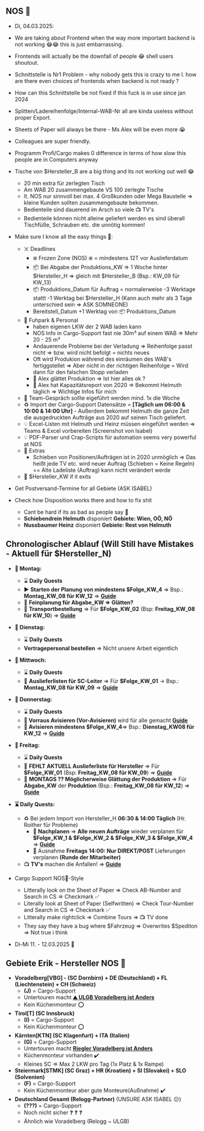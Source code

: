 ## NOS 💚

- Di, 04.03.2025:

- We are taking about Frontend when the way more important backend is not working 😂😂 this is just embarrassing.

- Frontends will actually be the downfall of people 😂 shell users shoutout.

- Schnittstelle is Nr1 Problem - why nobody gets this is crazy to me l. how are there even choices of frontends when backend is not ready ?

- How can this Schnittstelle be not fixed if this fuck is in use since jan 2024

- Splitten/Ladereihenfolge/Internal-WAB-Nr all are kinda useless without proper Export.

- Sheets of Paper will always be there - Ms Alex will be even more 😭

- Colleagues are super friendly.

- Programm Profi/Cargo makes 0 difference in terms of how slow this people are in Computers anyway

- Tische von $Hersteller_B are a big thing and its not working out well 😂
    - 20 min extra für zerlegten Tisch
    - Am WAB 20 zusammengebaute VS 100 zerlegte Tische
    - lt. NOS nur sinnvoll bei max. 4 Großkunden oder Mega Baustelle => kleine Kunden sollten zusammengebaute bekommen.
    - Bedienteile sind dauerend im Arsch so viele 📺 TV's
    - Bedienteile können nicht alleine geliefert werden es sind überall Tischfüße, Schrauben etc. die unnötig kommen! 

- Make sure I know all the easy things 👻:
    - ☠️ Deadlines
        - ❄️ Frozen Zone (NOS) ❄️ = mindestens 12T vor Auslieferdatum
        - 📦 Bei Abgabe der Produktions_KW => 1 Woche hinter $Hersteller_H => gleich mit $Hersteller_B (Bsp.: KW_09 für KW_13)
        - 📦 Produktions_Datum für Auftrag = normalerweise -3 Werktage stattt -1 Werktag bei $Hersteller_H (Kann auch mehr als 3 Tage unterschied sein => ASK SOMNEONE)
        - Bereitstell_Datum +1 Werktag von 📦 Produktions_Datum 
    - 🚛 Fuhpark & Personal
        - haben eigenen LKW der 2 WAB laden kann
        - NOS Info in Cargo-Support fast nie 30m³ auf einem WAB => Mehr 20 - 25 m³
        - Andauerende Probleme bei der Verladung => Reihenfolge passt nicht => bzw. wird nicht befolgt = nichts neues
        - Oft wird Produkion während des einräumen des WAB's fertiggstellet => Aber nicht in der richtigen Reihenfolge = Wird dann für den falschen Stopp verladen
        - 🔨 Alex glättet Produktion => Ist hier alles ok ?
        - 📑 Alex hat Kapazitätsreport von 2020 => Bekommt Helmuth täglich => Wichtige Infos für mich
    - 📅 Team-Gespräch sollte eigeführt werden mind. 1x die Woche
    - ♻️ Import der Cargo-Support Datensätze = **[Täglich um 06:00 & 10:00 & 14:00 Uhr]**
            - Außerdem bekommt Helmuth die ganze Zeit die ausgedruckten Aufträge aus 2020 auf seinen Tisch geliefert.
    - 💡 Excel-Listen mit Helmuth und Heinz müssen eingeführt werden => Teams & Excel vorbereiten (Screenshot von Isabel)
    - 💡 PDF-Parser und Crap-Scripts für automation seems very powerful at NOS
    - 📛 Extras
        - Schieben von Positionen/Aufträgen ist in 2020 unmöglich => Das heißt jede TV etc. wird neuer Auftrag (Schieben = Keine Regeln) == Alte Ladeliste (Auftrag) kann nicht verändert werde
    - 📅 $Hersteller_KW if it exits

- Get Postversand-Termine for all Gebiete (ASK ISABEL)

- Check how Disposition works there and how to fix shit
    - Cant be hard if its as bad as people say 🙉
    - **Schiebendrein Helmuth** disponiert **Gebiete: Wien, OÖ, NÖ**
    - **Nussbaumer Heinz** disponiert **Gebiete: Rest von Helmuth**

## Chronologischer Ablauf (Will Still have Mistakes - Aktuell für $Hersteller_N)

- **📅 Montag:**
    - ⌛ **Daily Quests**
    * ▶️ **Starten der Planung von mindestens $Folge_KW_4** => Bsp.: **Montag_KW_08 für KW_12** => **[Guide](https://github.com/Kingslayer9988/bgo_holding/blob/main/documentation/Profi-Tour.md#-guide-für-das-erstellen-von-wab-touren--direktpost)** 
    * 🔨 **Feinplanung für Abgabe_KW => Glätten?**
    * 🚚 **Transportbestellung** => Für **$Folge_KW_02** (Bsp: **Freitag_KW_08 für KW_10**) => **[Guide](https://github.com/Kingslayer9988/bgo_holding/blob/main/documentation/Profi-Tour.md#-guide-für-die-transportbestellung)**
- **📅 Dienstag:**
    - ⌛ **Daily Quests**
    - **Vertragepersonal bestellen** => Nicht unsere Arbeit eigentlich 
- **📅 Mittwoch:**
    - ⌛ **Daily Quests**
    * 📑 **Auslieferlisten für SC-Leiter** => Für **$Folge_KW_01** -> Bsp.: **Montag_KW_08 für KW_09** => **[Guide](https://github.com/Kingslayer9988/bgo_holding/blob/main/documentation/Profi-Tour.md#-guide-für-auslieferlisten)**
- **📅 Donnerstag:**
    - ⌛ **Daily Quests**
    * **📙 Vorraus Avisieren (Vor-Avisieren)** wird für alle gemacht **[Guide](https://github.com/Kingslayer9988/bgo_holding/blob/main/documentation/Profi-Tour.md#-vorraus-avisieren-vor-avisieren)**
    * **📗 Avisieren mindestens $Folge_KW_4**=> Bsp.: **Dienstag_KW08 für KW_12** => **[Guide](https://github.com/Kingslayer9988/bgo_holding/blob/main/documentation/Profi-Tour.md#-avisieren)**
- **📅 Freitag:**
    - ⌛ **Daily Quests** 
    * 📑 **FEHLT AKTUELL Auslieferliste für Hersteller** => Für **$Folge_KW_01** (Bsp: **Freitag_KW_08 für KW_09**) => **[Guide](https://github.com/Kingslayer9988/bgo_holding/blob/main/documentation/Profi-Tour.md#-guide-für-auslieferlisten)**
    * 🔨 **MONTAGS ?? Möglicherweise Glättung der Produktion** => Für **Abgabe_KW** der **Produktion** (Bsp.: **Freitag_KW_08 für KW_12**) => **[Guide](https://github.com/Kingslayer9988/bgo_holding/blob/main/documentation/Profi-Tour.md#-guide-für-die-glättung-der-produktion)**

- **⌛ Daily Quests:**
    - ♻️ Bei jedem Import von Hersteller_H **06:30 & 14:00 Täglich** (Hr. Roither für Probleme)
        - 🔄 **Nachplanen** => **Alle neuen Aufträge** wieder verplanen für **$Folge_KW_1 & $Folge_KW_2 & $Folge_KW_3 & $Folge_KW_4** => **[Guide](https://github.com/Kingslayer9988/bgo_holding/blob/main/documentation/Profi-Tour.md#-nachplanen)**
        - 🔶 Ausnahme **Freitags 14:00: Nur DIREKT/POST** Lieferungen verplanen **(Runde der Mitarbeiter)** 
    - 📺 **TV's** machen die Anfallen! => **[Guide](https://github.com/Kingslayer9988/bgo_holding/blob/main/documentation/Profi-Tour.md#-guide-für-tv-tv--termin-Verspätung)**



- Cargo Support NOS💚-Style
    - Litterally look on the Sheet of Paper => Check AB-Number and Search in CS => Checkmark ✅
    - Literally look at Sheet of Paper (Selfwritten) => Check Tour-Number and Search in CS => Checkmark ✅
    - Litterally make rightclick => Combine Tours => 📺 TV done
    - They say they have a bug where $Fahrzeug => Overwrites $Spediton => Not true i think

- Di-Mi 11. - 12.03.2025 🌹

## Gebiete Erik - Hersteller NOS 💚
- **Voradelberg[VBG] - (SC Dornbirn) + DE (Deutschland) + FL (Liechtenstein) + CH (Schweiz)**
    - **(J)** = Cargo-Support
    - Untertouren macht **[⛰️ ULGB Voradelberg ist Anders](https://github.com/Kingslayer9988/bgo_holding/blob/main/documentation/Profi-Tour.md#%EF%B8%8F-vorarlberg-ist-anders)**
    - Kein Küchenmonteur ⭕
- **Tirol[T] (SC Innsbruck)**
    - **(I)** = Cargo-Support
    - Kein Küchenmonteur ⭕
- **Kärnten[KTN] (SC Klagenfurt) + ITA (Italien)**
    - **(G)** = Cargo-Support
    - Untertouren macht **[Riegler Voradelberg ist Anders](https://github.com/Kingslayer9988/bgo_holding/blob/main/documentation/Profi-Tour.md#%EF%B8%8F-vorarlberg-ist-anders)**
    - Küchenmonteur vorhanden ✔️
    - Kleines SC => Max 2 LKW pro Tag (1x Platz & 1x Rampe)
- **Steiermark[STMK] (SC Graz) + HR (Kroatien) + SI (Slovakei) + SLO (Solvenien)**
    - **(F)** = Cargo-Support
    - Kein Küchenmonteur aber gute Monteure(Außnahme) ✔️   
- **Deutschland Gesamt (Relogg-Partner)** (UNSURE ASK ISABEL 😕)
    - **(???)** = Cargo-Support
    - Noch nicht sicher ❓ ❓ ❓
    - Ähnlich wie Voradelberg (Relogg ~ ULGB)
